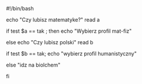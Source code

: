 #!/bin/bash

echo "Czy lubisz matematyke?"
read  a

if test $a  == tak  ; then
echo "Wybierz profil mat-fiz"

else 
echo "Czy lubisz polski" 
read b 

if test $b == tak; 
echo "wybierz profil humanistyczny"

else 
"idz na biolchem"



fi


